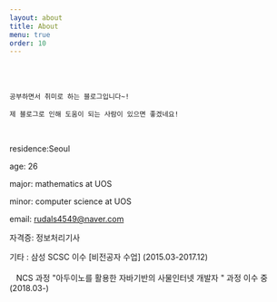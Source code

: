 ```yaml
---
layout: about
title: About
menu: true
order: 10
---
```


<br>
<br>

```
공부하면서 취미로 하는 블로그입니다~! 

제 블로그로 인해 도움이 되는 사람이 있으면 좋겠네요! 
```

<br>

residence:Seoul

age: 26

major: mathematics at UOS

minor: computer science at UOS

email: rudals4549@naver.com

자격증: 정보처리기사

기타 : 삼성 SCSC 이수 [비전공자 수업] (2015.03-2017.12) 
      <br>
      <br>
&nbsp;&nbsp;&nbsp;NCS 과정 "아두이노를 활용한 자바기반의 사물인터넷 개발자 " 과정 이수 중 (2018.03-)
      
